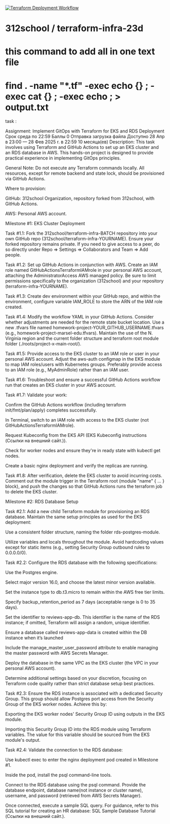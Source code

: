 [![Terraform Deployment Workflow](https://github.com/312school/terraform-infra-23d-vss/actions/workflows/terraform-deploy.yaml/badge.svg)](https://github.com/312school/terraform-infra-23d-vss/actions/workflows/terraform-deploy.yaml)
# 312school / terraform-infra-23d


# this command to add all in one text file 
# find . -name "*.tf" -exec echo {} \; -exec cat {} \; -exec echo \; > output.txt


task : 

Assignment: Implement GitOps with Terraform for EKS and RDS Deployment
Срок среда по 22:59 Баллы 0 Отправка загрузка файла Доступно 28 Апр в 23:00 — 28 Фев 2025 r. в 22:59 10 месяца(ев)
Description: This task involves using Terraform and GitHub Actions to set up an EKS cluster and an RDS database in AWS. This hands-on project is designed to provide practical experience in implementing GitOps principles.

General Note: Do not execute any Terraform commands locally. All resources, except for remote backend and state lock, should be provisioned via GitHub Actions.

Where to provision:

GitHub: 312school Organization, repository forked from 312school, with GitHub Actions.

AWS: Personal AWS account.

Milestone #1: EKS Cluster Deployment

Task #1.1: Fork the 312school/terraform-infra-BATCH repository into your own GitHub repo (312school/terraform-infra-YOURNAME). Ensure your forked repository remains private. If you need to give access to a peer, do so directly under Repo => Settings => Collaborators and Team => Add people.

Task #1.2: Set up GitHub Actions in conjunction with AWS. Create an IAM role named GitHubActionsTerraformIAMrole in your personal AWS account, attaching the AdministratorAccess AWS managed policy. Be sure to limit permissions specifically to the organization (312school) and your repository (terraform-infra-YOURNAME).

Task #1.3: Create dev environment within your GitHub repo, and within the environment, configure variable IAM_ROLE to store the ARN of the IAM role created.

Task #1.4: Modify the workflow YAML in your GitHub Actions. Consider whether adjustments are needed for the remote state bucket location. Use a new .tfvars file named homework-project-YOUR_GITHUB_USERNAME.tfvars (e.g., homework-project-marsel-edu.tfvars). Maintain the use of the N. Virginia region and the current folder structure and terraform root module folder (./roots/project-x-main-root/).

Task #1.5: Provide access to the EKS cluster to an IAM role or user in your personal AWS account. Adjust the aws-auth configmap in the EKS module to map IAM roles/users with Kubernetes groups. Preferably provide access to an IAM role (e.g., MyAdminRole) rather than an IAM user.

Task #1.6: Troubleshoot and ensure a successful GitHub Actions workflow run that creates an EKS cluster in your AWS account.

Task #1.7: Validate your work:

Confirm the GitHub Actions workflow (including terraform init/fmt/plan/apply) completes successfully.

In Terminal, switch to an IAM role with access to the EKS cluster (not GitHubActionsTerraformIAMrole).

Request Kubeconfig from the EKS API (EKS Kubeconfig instructions (Ссылки на внешний сайт.)).

Check for worker nodes and ensure they're in ready state with kubectl get nodes.

Create a basic nginx deployment and verify the replicas are running.

Task #1.8: After verification, delete the EKS cluster to avoid incurring costs. Comment out the module trigger in the Terraform root (module "name" { ... } block), and push the changes so that GitHub Actions runs the terraform job to delete the EKS cluster.

Milestone #2: RDS Database Setup

Task #2.1: Add a new child Terraform module for provisioning an RDS database. Maintain the same setup principles as used for the EKS deployment:

Use a consistent folder structure, naming the folder rds-postgres-module.

Utilize variables and locals throughout the module. Avoid hardcoding values except for static items (e.g., setting Security Group outbound rules to 0.0.0.0/0).

Task #2.2: Configure the RDS database with the following specifications:

Use the Postgres engine.

Select major version 16.0, and choose the latest minor version available.

Set the instance type to db.t3.micro to remain within the AWS free tier limits.

Specify backup_retention_period as 7 days (acceptable range is 0 to 35 days).

Set the identifier to reviews-app-db. This identifier is the name of the RDS instance; if omitted, Terraform will assign a random, unique identifier.

Ensure a database called reviews-app-data is created within the DB instance when it’s launched

Include the manage_master_user_password attribute to enable managing the master password with AWS Secrets Manager.

Deploy the database in the same VPC as the EKS cluster (the VPC in your personal AWS account).

Determine additional settings based on your discretion, focusing on Terraform code quality rather than strict database setup best practices.

Task #2.3: Ensure the RDS instance is associated with a dedicated Security Group. This group should allow Postgres port access from the Security Group of the EKS worker nodes. Achieve this by:

Exporting the EKS worker nodes' Security Group ID using outputs in the EKS module.

Importing this Security Group ID into the RDS module using Terraform variables. The value for this variable should be sourced from the EKS module's output.

Task #2.4: Validate the connection to the RDS database:

Use kubectl exec to enter the nginx deployment pod created in Milestone #1.

Inside the pod, install the psql command-line tools.

Connect to the RDS database using the psql command. Provide the database endpoint, database name(not instance or cluster name), username, and password (retrieved from AWS Secrets Manager).

Once connected, execute a sample SQL query. For guidance, refer to this SQL tutorial for creating an HR database: SQL Sample Database Tutorial (Ссылки на внешний сайт.).
